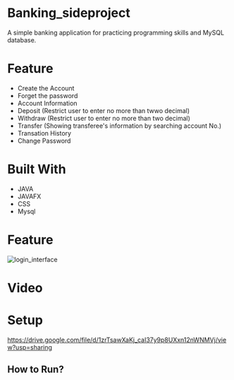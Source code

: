 
# Banking_sideproject
A simple banking application for practicing programming skills and MySQL database.



# Feature
* Create the Account 
* Forget the password
* Account Information 
* Deposit  (Restrict user to enter no more than twwo decimal)
* Withdraw (Restrict user to enter no more than two decimal)
* Transfer (Showing transferee's information by searching account No.)
* Transation History 
* Change Password



# Built With
* JAVA
* JAVAFX
* CSS
* Mysql



# Feature
![login_interface](https://github.com/BoscoChu/Banking_sideproject/assets/133321529/5346fbfc-3992-42ea-8950-f3277fc3c578)


# Video



          






# Setup
https://drive.google.com/file/d/1zrTsawXaKj_caI37y9p8UXxn12nWNMVj/view?usp=sharing


## How to Run?





